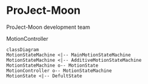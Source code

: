 # ProJect-Moon
ProJect-Moon development team

MotionController

```mermaid
classDiagram
MotionStateMachine <|-- MainMotionStateMachine
MotionStateMachine <|-- AdditiveMotionStateMachine
MotionStateMachine o-- MotionState
MotionController o-- MotionStateMachine
MotionState <|-- DefultState
```
